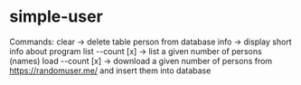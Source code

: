 # simple-user

Commands:
clear -> delete table person from database
info -> display short info about program
list --count [x] -> list a given number of persons (names)
load --count [x] -> download a given number of persons from https://randomuser.me/ and insert them into database